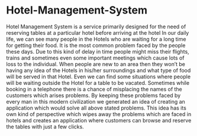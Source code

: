 # Hotel-Management-System
Hotel Management System is a service primarily designed for the need of reserving  tables at a particular hotel before arriving at the hotel
In our daily life, we can see many people in the Hotels who are waiting for a long 
time for getting their food. It is the most common problem faced by the people 
these days. Due to this kind of delay in time people might miss their flights, trains 
and sometimes even some important meetings which cause lots of loss to the 
individual. When people are new to an area then they won’t be having any idea of 
the Hotels in his/her surroundings and what type of food will be served in that 
Hotel. Even we can find some situations where people will be waiting outside the 
Hotel for a table to be vacated. Sometimes while booking in a telephone there is a 
chance of misplacing the names of the customers which arises problems. By keeping 
these problems faced by every man in this modern civilization we generated an idea 
of creating an application which would solve all above stated problems. This idea 
has its own kind of perspective which wipes away the problems which are faced in 
hotels and creates an application where customers can browse and reserve the 
tables with just a few clicks. 
